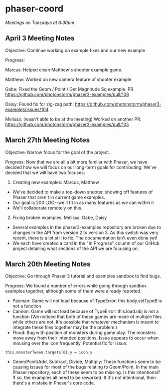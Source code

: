 # phaser-coord

_Meetings on Tuesdays at 6:30pm_
## April 3 Meeting Notes
Objective: Continue working on example fixes and our new example

Progress:

Marcus: 
Helped clean Matthew's shooter example game.

Matthew:
Worked on new camera feature of shooter example.

Gabe: Fixed the Geom / Point / Get Magnitude Sq example. PR: https://github.com/photonstorm/phaser3-examples/pull/106

Daisy: Found fix for zig-zag path: https://github.com/photonstorm/phaser3-examples/issues/104

Melissa: (wasn't able to be at the meeting) Worked on another PR: https://github.com/photonstorm/phaser3-examples/pull/105

## March 27th Meeting Notes 
Objective: Narrow focus for the goal of the project.

Progress: Now that we are all a bit more familar with Phaser, we have decided how we will focus on our long-term goals for contributing. We've decided that we will have two focuses:

1. Creating new examples: Marcus, Matthew
- We've decided to make a top-down shooter, showing off features of Phaser that aren't in current game examples.
- Our goal is 200 LOC--we'll fit in as many features as we can within it
- We'll collaborate remotely on this.
2. Fixing broken examples: Melissa, Gabe, Daisy
- Several examples in the phaser3-examples repository are broken due to changes in the API from version 2 to version 3. As this switch was very recent, there is a lot still to fix. The documentation isn't even done yet! 
- We each have created a card in the "In Progress" column of our GitHub project detailing what sections of the API we are focusing on.

## March 20th Meeting Notes  
Objective: Go through Phaser 3 tutorial and examples sandbox to find bugs.

Progress:
We found a number of errors while going through sandbox examples together, although some of them were already reported. 

- Pacman: Game will not load because of TypeError: this.body.setTypeB is not a function
- Cannon: Game will not load because of TypeError: this.load.obj is not a function
(We noticed that both of these games are made of multiple files while others are not. It's possible that whatever mechanism is meant to integrate these files together may be the problem.)
- Flood: Bug with position of monsters during game play. The monsters move away from their intended positions. Issue appears to occur when mousing over the icon frequently.
Potential fix for issue: 
```
this.monsterTween.targets[0].y = icon.y
```
- Geom/Point/Add, Subtract, Divide, Multiply: These functions seem to be causing issues for most of the bugs relating to Geom/Point. In the main Phaser repository, each of these seem to be missing. Is this intentional? If so, the examples all need to be reworked. If it's not intentional, then there's a mistake in Phaser's core code.
